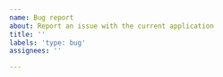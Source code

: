 ```yaml
---
name: Bug report
about: Report an issue with the current application
title: ''
labels: 'type: bug'
assignees: ''

---
```




